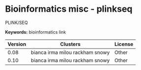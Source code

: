 # Bioinformatics misc - plinkseq

PLINK/SEQ

**Keywords:** bioinformatics link



| Version | Clusters | License |
| ------- | -------- | ------- |
| 0.08 | bianca irma milou rackham snowy | Other |
| 0.10 | bianca irma milou rackham snowy | Other |
